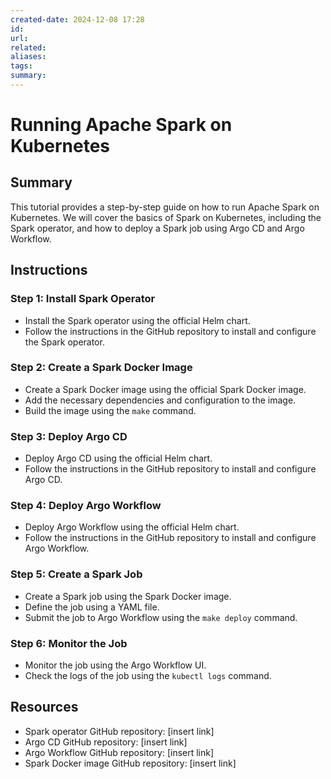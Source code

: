 ```yaml
---
created-date: 2024-12-08 17:28
id: 
url: 
related: 
aliases: 
tags: 
summary:
---
```

# **Running Apache Spark on Kubernetes**

## **Summary**

This tutorial provides a step-by-step guide on how to run Apache Spark on Kubernetes. We will cover the basics of Spark on Kubernetes, including the Spark operator, and how to deploy a Spark job using Argo CD and Argo Workflow.

## **Instructions**

### Step 1: Install Spark Operator

- Install the Spark operator using the official Helm chart.
- Follow the instructions in the GitHub repository to install and configure the Spark operator.

### Step 2: Create a Spark Docker Image

- Create a Spark Docker image using the official Spark Docker image.
- Add the necessary dependencies and configuration to the image.
- Build the image using the `make` command.

### Step 3: Deploy Argo CD

- Deploy Argo CD using the official Helm chart.
- Follow the instructions in the GitHub repository to install and configure Argo CD.

### Step 4: Deploy Argo Workflow

- Deploy Argo Workflow using the official Helm chart.
- Follow the instructions in the GitHub repository to install and configure Argo Workflow.

### Step 5: Create a Spark Job

- Create a Spark job using the Spark Docker image.
- Define the job using a YAML file.
- Submit the job to Argo Workflow using the `make deploy` command.

### Step 6: Monitor the Job

- Monitor the job using the Argo Workflow UI.
- Check the logs of the job using the `kubectl logs` command.

## **Resources**

- Spark operator GitHub repository: [insert link]
- Argo CD GitHub repository: [insert link]
- Argo Workflow GitHub repository: [insert link]
- Spark Docker image GitHub repository: [insert link]